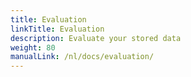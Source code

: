 ```yaml
---
title: Evaluation
linkTitle: Evaluation
description: Evaluate your stored data
weight: 80
manualLink: /nl/docs/evaluation/
---
```

<script>
  window.location.href = "/nl/docs/evaluation/";
</script>

